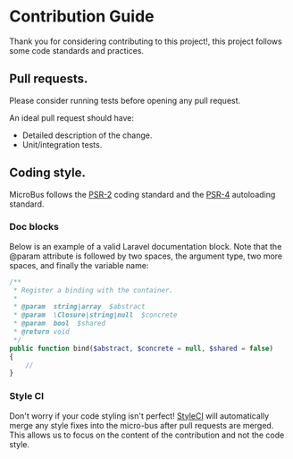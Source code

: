 # Contribution Guide

Thank you for considering contributing to this project!, this project follows some code standards and practices.

## Pull requests.

Please consider running tests before opening any pull request.

An ideal pull request should have:

- Detailed description of the change.
- Unit/integration tests.

## Coding style.

MicroBus follows the [PSR-2](https://github.com/php-fig/fig-standards/blob/master/accepted/PSR-2-coding-style-guide.md) coding standard and the [PSR-4](https://github.com/php-fig/fig-standards/blob/master/accepted/PSR-4-autoloader.md) autoloading standard.

### Doc blocks

Below is an example of a valid Laravel documentation block. Note that the @param attribute is followed by two spaces, the argument type, two more spaces, and finally the variable name:

```php
/**
 * Register a binding with the container.
 *
 * @param  string|array  $abstract
 * @param  \Closure|string|null  $concrete
 * @param  bool  $shared
 * @return void
 */
public function bind($abstract, $concrete = null, $shared = false)
{
    //
}
```

### Style CI

Don't worry if your code styling isn't perfect! [StyleCI](https://styleci.io/) will automatically merge any style fixes into the micro-bus after pull requests are merged. This allows us to focus on the content of the contribution and not the code style.
